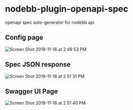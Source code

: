 # nodebb-plugin-openapi-spec
openapi spec auto-generator for nodebb api

## Config page

![Screen Shot 2019-11-16 at 2 49 53 PM](https://user-images.githubusercontent.com/1398375/68993420-a973dc00-0880-11ea-991f-27f551325b5a.png)

## Spec JSON response

![Screen Shot 2019-11-16 at 2 51 31 PM](https://user-images.githubusercontent.com/1398375/68993421-a973dc00-0880-11ea-882b-8edf45896984.png)

## Swagger UI Page

![Screen Shot 2019-11-16 at 2 51 40 PM](https://user-images.githubusercontent.com/1398375/68993434-d32d0300-0880-11ea-98af-18b4312db5ea.png)